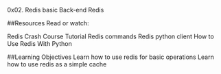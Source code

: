 0x02. Redis basic
Back-end
Redis


##Resources
Read or watch:

Redis Crash Course Tutorial
Redis commands
Redis python client
How to Use Redis With Python

##Learning Objectives
Learn how to use redis for basic operations
Learn how to use redis as a simple cache
